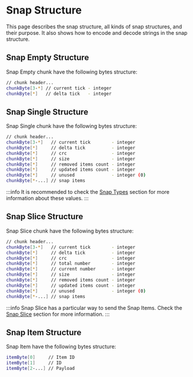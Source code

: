 # Snap Structure

This page describes the snap structure, all kinds of snap structures, and their purpose. It also shows how to encode and decode strings in the snap structure.

## Snap Empty Structure

Snap Empty chunk have the following bytes structure:

```sh
// chunk header...
chunkByte[3-*] // current tick - integer
chunkByte[*]   // delta tick   - integer
```

## Snap Single Structure

Snap Single chunk have the following bytes structure:

```sh
// chunk header...
chunkByte[3-*]   // current tick        - integer
chunkByte[*]     // delta tick          - integer
chunkByte[*]     // crc                 - integer
chunkByte[*]     // size                - integer
chunkByte[*]     // removed items count - integer
chunkByte[*]     // updated items count - integer
chunkByte[*]     // unused              - integer (0)  
chunkByte[*-...] // snap items
```

:::info
It is recommended to check the [Snap Types](./../packets/default-packets.md#snap-types) section for more information about these values.
:::

## Snap Slice Structure

Snap Slice chunk have the following bytes structure:

```sh
// chunk header...
chunkByte[3-*]   // current tick        - integer
chunkByte[*]     // delta tick          - integer
chunkByte[*]     // crc                 - integer
chunkByte[*]     // total number        - integer
chunkByte[*]     // current number      - integer
chunkByte[*]     // size                - integer
chunkByte[*]     // removed items count - integer
chunkByte[*]     // updated items count - integer
chunkByte[*]     // unused              - integer (0) 
chunkByte[*-...] // snap items
```

:::info
Snap Slice has a particular way to send the Snap Items. Check the [Snap Slice](./../packets/default-packets.md#snap-slice) section for more information.
:::

## Snap Item Structure

Snap Item have the following bytes structure:

```sh
itemByte[0]     // Item ID
itemByte[1]     // ID
itemByte[2-...] // Payload
```
